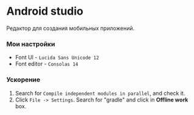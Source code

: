 # Android studio
Редактор для создания мобильных приложений.

### Мои настройки
* Font UI - `Lucida Sans Unicode 12`
* Font editor - `Consolas 14`

### Ускорение 
1. Search for `Compile independent modules in parallel`, and check it.
2. Click `File -> Settings`. Search for "gradle" and click in **Offline work** box.
